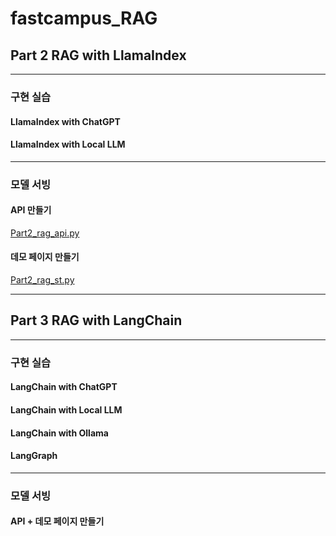 # fastcampus_RAG

## Part 2 RAG with LlamaIndex

---

### 구현 실습

#### LlamaIndex with ChatGPT

[](./)

#### LlamaIndex with Local LLM

[](./)

---

### 모델 서빙

#### API 만들기
[Part2_rag_api.py](./codes/Part2_rag_api.py)

#### 데모 페이지 만들기
[Part2_rag_st.py](./codes/Part2_rag_st.py)

---

## Part 3 RAG with LangChain

---

### 구현 실습

#### LangChain with ChatGPT
[](./)

#### LangChain with Local LLM
[](./)

#### LangChain with Ollama
[](./)

#### LangGraph
[](./)

---

### 모델 서빙

#### API + 데모 페이지 만들기
[](./)
